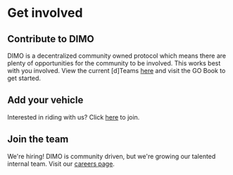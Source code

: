 # Get involved

## Contribute to DIMO

DIMO is a decentralized community owned protocol which means there are plenty of opportunities for the community to be involved. This works best with you involved. View the current \[d]Teams [here](../governance/d-teams.md) and visit the GO Book to get started.

## Add your vehicle

Interested in riding with us? Click [here](https://app.dimo.zone) to join.

## Join the team

We're hiring! DIMO is community driven, but we're growing our talented internal team. Visit our [careers page](https://jobs.lever.co/DIMO).&#x20;
